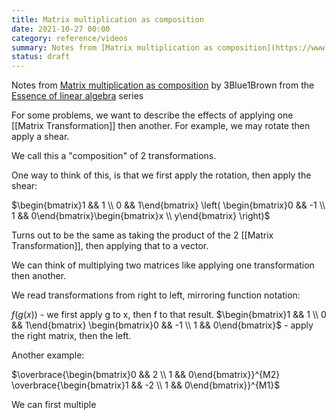 ```yaml
---
title: Matrix multiplication as composition
date: 2021-10-27 00:00
category: reference/videos
summary: Notes from [Matrix multiplication as composition](https://www.youtube.com/watch?v=) by 3Blue1Brown from the [Essence of linear algebra](https://www.youtube.com/playlist?list=PLZHQObOWTQDPD3MizzM2xVFitgF8hE_ab) series
status: draft
---
```


Notes from [Matrix multiplication as composition](https://www.youtube.com/watch?v=kYB8IZa5AuE) by 3Blue1Brown from the [Essence of linear algebra](https://www.youtube.com/playlist?list=PLZHQObOWTQDPD3MizzM2xVFitgF8hE_ab) series

For some problems, we want to describe the effects of applying one [[Matrix Transformation]] then another. For example, we may rotate then apply a shear.

We call this a "composition" of 2 transformations.

One way to think of this, is that we first apply the rotation, then apply the shear:

$\begin{bmatrix}1 && 1 \\ 0 && 1\end{bmatrix} \left( \begin{bmatrix}0 && -1 \\ 1 && 0\end{bmatrix}\begin{bmatrix}x \\ y\end{bmatrix} \right)$

Turns out to be the same as taking the product of the 2 [[Matrix Transformation]], then applying that to a vector.

We can think of multiplying two matrices like applying one transformation then another.

We read transformations from right to left, mirroring function notation:

$f(g(x))$ - we first apply g to x, then f to that result.
$\begin{bmatrix}1 && 1 \\ 0 && 1\end{bmatrix} \begin{bmatrix}0 && -1 \\ 1 && 0\end{bmatrix}$ - apply the right matrix, then the left.

Another example:

$\overbrace{\begin{bmatrix}0 && 2 \\ 1 && 0\end{bmatrix}}^{M2} \overbrace{\begin{bmatrix}1 && -2 \\ 1 && 0\end{bmatrix}}^{M1}$

We can first multiple 
